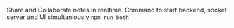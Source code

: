 Share and Collaborate notes in realtime.
Command to start backend, socket server and UI simultaniously
``` npm run both ```
